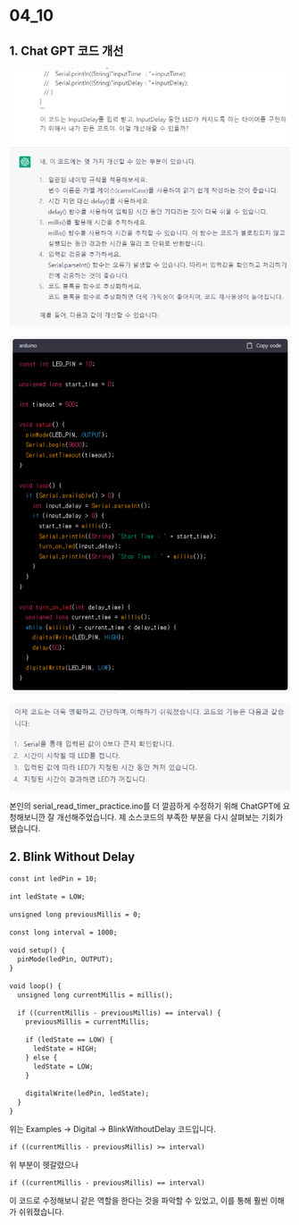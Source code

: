 # 04_10

## 1. Chat GPT 코드 개선

![Image1](/image/Chat1.PNG)

![Image2](/image/Chat2.PNG)

![Image3](/image/Chat3.PNG)

본인의 serial_read_timer_practice.ino를 더 깔끔하게 수정하기 위해 ChatGPT에 요청해보니깐 잘 개선해주었습니다. 제 소스코드의 부족한 부분을 다시 살펴보는 기회가 됐습니다.

## 2. Blink Without Delay

```
const int ledPin = 10;

int ledState = LOW;

unsigned long previousMillis = 0;

const long interval = 1000;

void setup() {
  pinMode(ledPin, OUTPUT);
}

void loop() {
  unsigned long currentMillis = millis();

  if ((currentMillis - previousMillis) == interval) {
    previousMillis = currentMillis;

    if (ledState == LOW) {
      ledState = HIGH;
    } else {
      ledState = LOW;
    }

    digitalWrite(ledPin, ledState);
  }
}
```
위는 Examples -> Digital -> BlinkWithoutDelay 코드입니다.
```
if ((currentMillis - previousMillis) >= interval)
```
위 부분이 헷갈렸으나
```
if ((currentMillis - previousMillis) == interval)
```
이 코드로 수정해보니 같은 역할을 한다는 것을 파악할 수 있었고, 이를 통해 훨씬 이해가 쉬워졌습니다.
